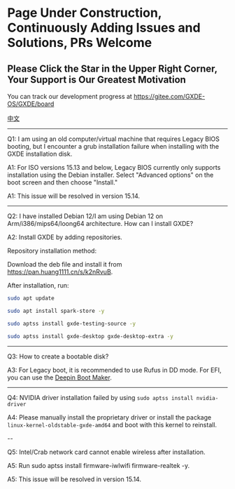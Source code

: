 # Page Under Construction, Continuously Adding Issues and Solutions, PRs Welcome

## Please Click the Star in the Upper Right Corner, Your Support is Our Greatest Motivation

You can track our development progress at https://gitee.com/GXDE-OS/GXDE/board

[中文](./FAQ.zh.md)

---

Q1: I am using an old computer/virtual machine that requires Legacy BIOS booting, but I encounter a grub installation failure when installing with the GXDE installation disk.

A1: For ISO versions 15.13 and below, Legacy BIOS currently only supports installation using the Debian installer. Select "Advanced options" on the boot screen and then choose "Install."

A1: This issue will be resolved in version 15.14.

---

Q2: I have installed Debian 12/I am using Debian 12 on Arm/i386/mips64/loong64 architecture. How can I install GXDE?

A2: Install GXDE by adding repositories.

Repository installation method:

Download the deb file and install it from https://pan.huang1111.cn/s/k2nRvuB.

After installation, run:

```bash
sudo apt update

sudo apt install spark-store -y

sudo aptss install gxde-testing-source -y

sudo aptss install gxde-desktop gxde-desktop-extra -y

```

---


Q3: How to create a bootable disk?

A3: For Legacy boot, it is recommended to use Rufus in DD mode. For EFI, you can use the [Deepin Boot Maker](https://www.deepin.org/zh/original/deepin-boot-maker/).


---

Q4: NVIDIA driver installation failed by using `sudo aptss install nvidia-driver`

A4: Please manually install the proprietary driver or install the package `linux-kernel-oldstable-gxde-amd64` and boot with this kernel to reinstall.

--

Q5: Intel/Crab network card cannot enable wireless after installation.

A5: Run sudo aptss install firmware-iwlwifi firmware-realtek -y.

A5: This issue will be resolved in version 15.14.


